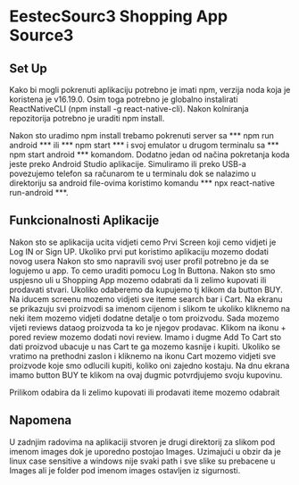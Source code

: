 # EestecSourc3 Shopping App Source3

## Set Up

Kako bi mogli pokrenuti aplikaciju potrebno je imati npm, verzija noda koja je koristena je v16.19.0. Osim toga potrebno je globalno instalirati ReactNativeCLI (npm install -g react-native-cli). 
Nakon kolniranja repozitorija potrebno je uraditi npm install. 


Nakon sto uradimo npm install trebamo pokrenuti server sa *** npm run android *** ili *** npm start *** i svoj emulator u drugom terminalu sa *** npm start android *** komandom.
Dodatno jedan od načina pokretanja koda jeste  preko Android Studio aplikacije. Simuliramo ili preko USB-a povezujemo telefon sa računarom te u terminalu dok se nalazimo u direktoriju sa android file-ovima koristimo komandu *** npx react-native run-android ***.

## Funkcionalnosti Aplikacije
Nakon sto se aplikacija ucita vidjeti cemo Prvi Screen koji cemo vidjeti je Log IN or Sign UP. Ukoliko prvi put koristimo aplikaciju mozemo dodati novog usera
Nakon sto smo napravili svoj user profil potrebno je da se logujemo u app. To cemo uraditi pomocu Log In Buttona.
Nakon sto smo uspjesno uli u Shopping App mozemo odabrati da li zelimo kupovati ili prodavati stvari. Ukoliko odaberemo da kupujemo tj klikom da button BUY. 
Na iducem screenu mozemo vidjeti sve iteme search bar i Cart. Na ekranu se prikazuju svi proizvodi sa imenom cijenom i slikom te ukoliko kliknemo na neki item 
mozemo vidjeti dodatne detalje o tom proizvodu. Sada mozemo vijeti reviews dataog proizvoda ta ko je njegov prodavac. Klikom na ikonu + pored review mozemo dodati
novi review. Imamo i dugme Add To Cart sto dati proizvod ubacuje u nas Cart te ga mozemo kasnije i kupiti. Ukoliko se vratimo na prethodni zaslon i kliknemo na ikonu
Cart mozemo vidjeti sve proizvode koje smo odlucili kupiti, koliko oni zajedno kostaju. Na dnu ekrana imamo button BUY te klikom na ovaj dugmic potvrdjujemo
svoju kupovinu.

Prilikom odabira da li zelimo kupovati ili prodavati iteme mozemo odabrait 
## Napomena
U zadnjim radovima na aplikaciji stvoren je drugi direktorij za slikom pod imenom images dok je uporedno postojao Images. Uzimajući u obzir da je linux case sensitive a windows nije svaki path  i sve slike su prebacene u Images ali je folder pod imenom images ostavljen iz sigurnosti.
